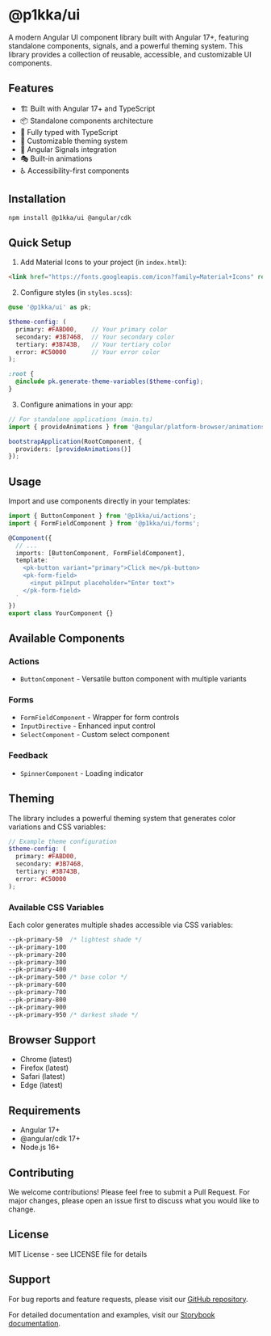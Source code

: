 # @p1kka/ui

A modern Angular UI component library built with Angular 17+, featuring standalone components, signals, and a powerful theming system. This library provides a collection of reusable, accessible, and customizable UI components.

## Features

- 🏗️ Built with Angular 17+ and TypeScript
- 📦 Standalone components architecture
- 🎯 Fully typed with TypeScript
- 🎨 Customizable theming system
- 🔄 Angular Signals integration
- 🎭 Built-in animations
- ♿ Accessibility-first components

## Installation

```bash
npm install @p1kka/ui @angular/cdk
```

## Quick Setup

1. Add Material Icons to your project (in `index.html`):

```html
<link href="https://fonts.googleapis.com/icon?family=Material+Icons" rel="stylesheet">
```

2. Configure styles (in `styles.scss`):

```scss
@use '@p1kka/ui' as pk;

$theme-config: (
  primary: #FABD00,    // Your primary color
  secondary: #3B7468,  // Your secondary color
  tertiary: #3B743B,   // Your tertiary color
  error: #C50000       // Your error color
);

:root {
  @include pk.generate-theme-variables($theme-config);
}
```

3. Configure animations in your app:

```typescript
// For standalone applications (main.ts)
import { provideAnimations } from '@angular/platform-browser/animations';

bootstrapApplication(RootComponent, {
  providers: [provideAnimations()]
});
```

## Usage

Import and use components directly in your templates:

```typescript
import { ButtonComponent } from '@p1kka/ui/actions';
import { FormFieldComponent } from '@p1kka/ui/forms';

@Component({
  // ...
  imports: [ButtonComponent, FormFieldComponent],
  template: `
    <pk-button variant="primary">Click me</pk-button>
    <pk-form-field>
      <input pkInput placeholder="Enter text">
    </pk-form-field>
  `
})
export class YourComponent {}
```

## Available Components

### Actions
- `ButtonComponent` - Versatile button component with multiple variants

### Forms
- `FormFieldComponent` - Wrapper for form controls
- `InputDirective` - Enhanced input control
- `SelectComponent` - Custom select component

### Feedback
- `SpinnerComponent` - Loading indicator

## Theming

The library includes a powerful theming system that generates color variations and CSS variables:

```scss
// Example theme configuration
$theme-config: (
  primary: #FABD00,
  secondary: #3B7468,
  tertiary: #3B743B,
  error: #C50000
);
```

### Available CSS Variables

Each color generates multiple shades accessible via CSS variables:

```css
--pk-primary-50  /* lightest shade */
--pk-primary-100
--pk-primary-200
--pk-primary-300
--pk-primary-400
--pk-primary-500 /* base color */
--pk-primary-600
--pk-primary-700
--pk-primary-800
--pk-primary-900
--pk-primary-950 /* darkest shade */
```

## Browser Support

- Chrome (latest)
- Firefox (latest)
- Safari (latest)
- Edge (latest)

## Requirements

- Angular 17+
- @angular/cdk 17+
- Node.js 16+

## Contributing

We welcome contributions! Please feel free to submit a Pull Request. For major changes, please open an issue first to discuss what you would like to change.

## License

MIT License - see LICENSE file for details

## Support

For bug reports and feature requests, please visit our [GitHub repository](https://github.com/Pikk4/ui).

For detailed documentation and examples, visit our [Storybook documentation](https://your-storybook-url).
